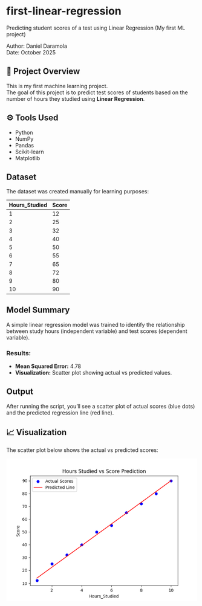 # first-linear-regression
Predicting student scores of a test using Linear Regression (My first ML project)

Author: Daniel Daramola  
Date: October 2025  

## 📘 Project Overview
This is my first machine learning project.  
The goal of this project is to predict test scores of students based on the number of hours they studied using **Linear Regression**.

## ⚙️ Tools Used
- Python
- NumPy
- Pandas
- Scikit-learn
- Matplotlib

## Dataset
The dataset was created manually for learning purposes:

| Hours_Studied | Score |
|---------------|-------|
| 1 | 12 |
| 2 | 25 |
| 3 | 32 |
| 4 | 40 |
| 5 | 50 |
| 6 | 55 |
| 7 | 65 |
| 8 | 72 |
| 9 | 80 |
| 10 | 90 |

## Model Summary
A simple linear regression model was trained to identify the relationship between study hours (independent variable) and test scores (dependent variable).

### Results:
- **Mean Squared Error:** 4.78  
- **Visualization:** Scatter plot showing actual vs predicted values.

## Output
After running the script, you’ll see a scatter plot of actual scores (blue dots) and the predicted regression line (red line).
## 📈 Visualization
The scatter plot below shows the actual vs predicted scores:

![Scatter Plot of Actual vs Predicted Scores](https://github.com/DannyD0/first-linear-regression/blob/main/Figure_1.png)

